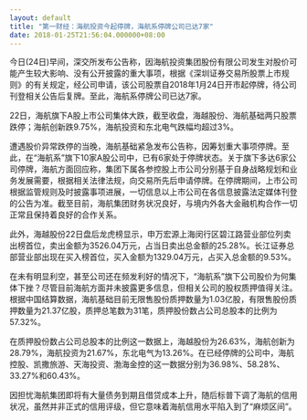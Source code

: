 ```yaml
---
layout: default
title: "第一财经：海航投资今起停牌，海航系停牌公司已达7家"
date: 2018-01-25T21:56:04.000000+08:00
---
```


今日(24日)早间，深交所发布公告称，因海航投资集团股份有限公司发生对股价可能产生较大影响、没有公开披露的重大事项，根据《深圳证券交易所股票上市规则》的有关规定，经公司申请，该公司股票自2018年1月24日开市起停牌，待公司刊登相关公告后复牌。至此，海航系停牌公司已达7家。

22日，海航旗下A股上市公司集体大跌，截至收盘，海越股份、海航基础两只股票跌停；海航创新跌9.75%，海航投资和东北电气跌幅均超过3%。

遭遇股价异常跌停的当晚，海航基础紧急发布公告称，因筹划重大事项停牌。至此，在“海航系”旗下10家A股公司中，已有6家处于停牌状态。关于旗下多达6家公司停牌，海航方面回应称，集团下属各参控股上市公司分别基于自身战略规划和业务发展需要，根据相关法律法规，向交易所先后申请停牌。在停牌期间，上市公司根据监管规则及时披露事项进展，一切信息以上市公司在各信息披露法定媒体刊登的公告为准。截至目前，海航集团财务状况良好，与境内外各大金融机构合作一切正常且保持着良好的合作关系。

此外，海越股份22日盘后龙虎榜显示，申万宏源上海闵行区碧江路营业部位列卖出榜首位，卖出金额为3526.04万元，占当日卖出总金额的25.28%。长江证券总部营业部出现在买入榜首位，买入金额为1329.04万元，占买入总金额的9.53%。

在未有明显利空，甚至公司还在频发利好的情况下，“海航系”旗下公司股价为何集体下挫？尽管目前海航方面并未披露更多信息，但相关公司的股权质押值得关注。根据中国结算数据，海航基础目前无限售股份质押数量为1.03亿股，有限售股份质押数量为21.37亿股，质押总笔数为31笔，质押股份数占公司总股本的比例为57.32%。

在质押股份数占公司总股本的比例这一数据上，海越股份为26.63%，海航创新为28.79%，海航投资为21.67%，东北电气为13.26%。在已经停牌的公司中，海航控股、凯撒旅游、天海投资、渤海金控的这一数据分别为36.98%、58.28%、33.27%和60.43%。

因担忧海航集团即将有大量债务到期且借贷成本上升，随后标普下调了海航的信用状况，虽然并非正式的信用评级，但它意味着海航信用水平陷入到了“麻烦区间”。

